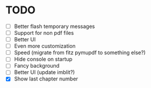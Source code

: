 # TODO

- [ ] Better flash temporary messages
- [ ] Support for non pdf files
- [ ] Better UI
- [ ] Even more customization
- [ ] Speed (migrate from fitz pymupdf to something else?)
- [ ] Hide console on startup
- [ ] Fancy background
- [ ] Better UI (update imblit?)
- [x] Show last chapter number
